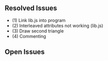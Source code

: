 ## Resolved Issues ##
- (1) Link lib.js into program
- (2) Interleaved attributes not working (lib.js)
- (3) Draw second triangle
- (4) Commenting

## Open Issues ##
